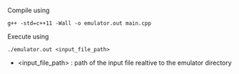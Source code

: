 Compile using

`g++ -std=c++11 -Wall -o emulator.out main.cpp`

Execute using

`./emulator.out <input_file_path>`

- <input_file_path> : path of the input file realtive to the emulator directory  